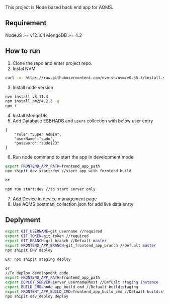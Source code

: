This project is Node based back end app for AQMS.

## Requirement ##

NodeJS >= v12.16.1
MongoDB >= 4.2

## How to run ##

1. Clone the repo and enter project repo.
2. Instal NVM
```sh
curl -o- https://raw.githubusercontent.com/nvm-sh/nvm/v0.35.3/install.sh | bash
```
3. Install node version 
```sh
nvm install v8.11.4
npm install pm2@4.2.3 -g
npm i
```
4. Install MongoDB
5. Add Database ESBHADB and `users` collection with below user entry
```
{
    "role":"Super Admin",
    "userName":"sudo",
    "password":"sudo123"
}
``` 
6. Run node command to start the app in development mode
```sh
export FRONTEND_APP_PATH=frontend_app_path
npx shipit dev start:dev //start app with forntend build

or

npm run start:dev //to start server only
```
7. Add Device in device management page
8. Use AQMS.postman_collection.json for add live data enrty

## Deplyment ##
```sh
export GIT_USERNAME=git_username //required
export GIT_TOKEN=git_token //required
export GIT_BRANCH=git_branch //Defualt master
export FRONTEND_APP_BRANCH=git_frontend_app_branch //Defualt master
npx shipit ENV deploy

EX: npx shipit staging deploy

or
//To deploy development code 
export FRONTEND_APP_PATH=frontend_app_path
export DEPLOY_SERVER=server_username@host //Defualt staging instance
export BUILD_CMD=node_app_build_cmd //Defualt build:staging
export FRONTENT_APP_BUILD_CMD=frontend_app_build_cmd //Defualt build:staging
npx shipit dev_deploy deploy

```